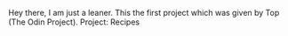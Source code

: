 Hey there, I am just a leaner.
This the first project which was given by Top (The Odin Project).
Project: Recipes
